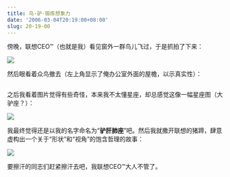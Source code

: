 ```yaml
---
title: 鸟·驴·锻炼想象力
date: '2006-03-04T20:19:00+08:00'
slug: 20-19-00
---
```


傍晚，联想CEO&#8482;（也就是我）看见窗外一群鸟儿飞过，于是抓拍了下来：

![](https://db.yihui.org/hexun/b_7E2D01B9814263AC.jpg)

然后眼看着众鸟撤去（左上角显示了俺办公室外面的屋檐，以示真实性）：

![]()

之后我看着图片觉得有些奇怪，本来我不太懂星座，却总感觉这像一幅星座图（大驴座？）：

![](https://db.yihui.org/hexun/b_70CA37BE7F8C4F25.jpg)

我最终觉得还是以我的名字命名为“**驴肝肺座**”吧。然后我就撒开联想的猪蹄，肆意虚构出一个关于“形状”和“视角”的饱含哲理的故事：

![](https://db.yihui.org/hexun/b_60817E7EBF2F243A.jpg)

要擦汗的同志们赶紧擦汗去吧，我联想CEO&#8482;大人不管了。
